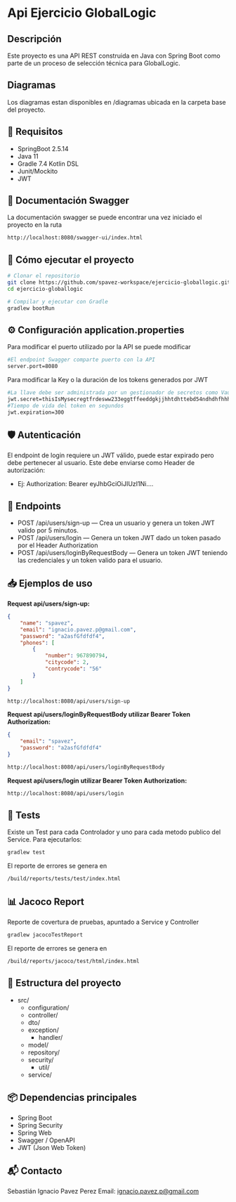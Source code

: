 # Api Ejercicio GlobalLogic

## Descripción
Este proyecto es una API REST construida en Java con Spring Boot como parte de un proceso de selección técnica para GlobalLogic.

## Diagramas
Los diagramas estan disponibles en /diagramas ubicada en la carpeta base del proyecto.

## 📌 Requisitos

- SpringBoot 2.5.14
- Java 11
- Gradle 7.4 Kotlin DSL
- Junit/Mockito
- JWT

## 🧠 Documentación Swagger
La documentación swagger se puede encontrar una vez iniciado el proyecto en la ruta
```bash
http://localhost:8080/swagger-ui/index.html
```

## 🚀 Cómo ejecutar el proyecto

```bash
# Clonar el repositorio
git clone https://github.com/spavez-workspace/ejercicio-globallogic.git
cd ejercicio-globallogic

# Compilar y ejecutar con Gradle
gradlew bootRun
```
## ⚙️ Configuración application.properties
Para modificar el puerto utilizado por la API se puede modificar
```bash
#El endpoint Swagger comparte puerto con la API
server.port=8080
```

Para modificar la Key o la duración de los tokens generados por JWT
```bash
#La llave debe ser administrada por un gestionador de secretos como Vault
jwt.secret=thisIsMysecregtfrdesww233eggtffeeddgkjjhhtdhttebd54ndhdhfhhhshs8877465sbbdd
#Tiempo de vida del token en segundos
jwt.expiration=300
```

## 🛡️ Autenticación
El endpoint de login requiere un JWT válido, puede estar expirado pero debe pertenecer al usuario. Este debe enviarse como Header de autorización:
- Ej: Authorization: Bearer eyJhbGciOiJIUzI1Ni....

## 🔐 Endpoints
- POST /api/users/sign-up — Crea un usuario y genera un token JWT valido por 5 minutos.
- POST /api/users/login — Genera un token JWT dado un token pasado por el Header Authorization
- POST /api/users/loginByRequestBody — Genera un token JWT teniendo las credenciales y un token valido para el usuario.

## 📥 Ejemplos de uso
**Request api/users/sign-up:**

```json
{
    "name": "spavez",
    "email": "ignacio.pavez.p@gmail.com",
    "password": "a2asfGfdfdf4",
    "phones": [
        {
            "number": 967890794,
            "citycode": 2,
            "contrycode": "56"
        }
    ]
}
```
```bash
http://localhost:8080/api/users/sign-up
```

**Request api/users/loginByRequestBody utilizar Bearer Token Authorization:**

```json
{
    "email": "spavez",
    "password": "a2asfGfdfdf4"
}
```
```bash
http://localhost:8080/api/users/loginByRequestBody
```

**Request api/users/login utilizar Bearer Token Authorization:**

```bash
http://localhost:8080/api/users/login
```

## 🧪 Tests
Existe un Test para cada Controlador y uno para cada metodo publico del Service.
Para ejecutarlos:
```bash
gradlew test
```
El reporte de errores se genera en
```bash
/build/reports/tests/test/index.html
```

## 📊 Jacoco Report
Reporte de covertura de pruebas, apuntado a Service y Controller
```bash
gradlew jacocoTestReport
```
El reporte de errores se genera en
```bash
/build/reports/jacoco/test/html/index.html
```

## 📄 Estructura del proyecto
- src/
  - configuration/ 
  - controller/
  - dto/
  - exception/
    - handler/
  - model/
  - repository/
  - security/
      - util/
  - service/
 
## 📦 Dependencias principales
- Spring Boot
- Spring Security
- Spring Web
- Swagger / OpenAPI
- JWT (Json Web Token)

## 📬 Contacto
Sebastián Ignacio Pavez Perez
Email: ignacio.pavez.p@gmail.com
